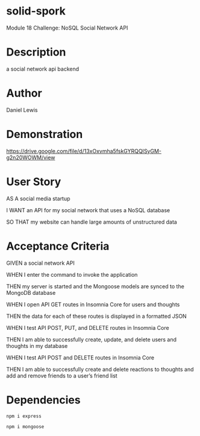 # solid-spork
Module 18 Challenge: NoSQL Social Network API

# Description
a social network api backend 

# Author
Daniel Lewis

# Demonstration
https://drive.google.com/file/d/13xOxvmha5fskGYRQQISyGM-g2n20WOWM/view

# User Story
AS A social media startup

I WANT an API for my social network that uses a NoSQL database

SO THAT my website can handle large amounts of unstructured data

# Acceptance Criteria
GIVEN a social network API

WHEN I enter the command to invoke the application

THEN my server is started and the Mongoose models are synced to the MongoDB database

WHEN I open API GET routes in Insomnia Core for users and thoughts

THEN the data for each of these routes is displayed in a formatted JSON

WHEN I test API POST, PUT, and DELETE routes in Insomnia Core

THEN I am able to successfully create, update, and delete users and thoughts in my database

WHEN I test API POST and DELETE routes in Insomnia Core

THEN I am able to successfully create and delete reactions to thoughts and add and remove friends to a user’s friend list

# Dependencies
`npm i express`

`npm i mongoose`
